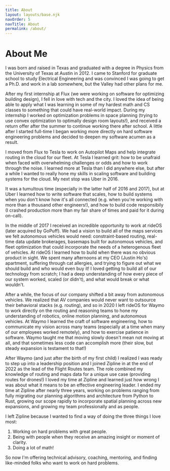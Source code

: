```yaml
---
title: About
layout: layouts/base.njk
navOrder: 5
navTitle: About
permalink: /about/
---
```


# About Me

I was born and raised in Texas and graduated with a degree in Physics from the University of Texas at Austin in 2012. I came to Stanford for graduate school to study Electrical Engineering and was convinced I was going to get a Ph.D. and work in a lab somewhere, but the Valley had other plans for me.

After my first internship at Flux (we were working on software for optimizing building design), I fell in love with tech and the city. I loved the idea of being able to apply what I was learning in some of my hardest math and CS classes to something that could have real-world impact. During my internship I worked on optimization problems in space planning (trying to use convex optimization to optimally design room layouts!), and received a return offer after the summer to continue working there after school. A little after I started full-time I began working more directly on hard software engineering problems and decided to deepen my software acumen as a result.

I moved from Flux to Tesla to work on Autopilot Maps and help integrate routing in the cloud for our fleet. At Tesla I learned grit: how to be unafraid when faced with overwhelming challenges or odds and how to work through the noise. I learned more at Tesla than I did anywhere else, but after a while I wanted to really hone my skills in scaling software and building systems for the cloud. My next stop was Uber in 2016.

It was a tumultous time (especially in the latter half of 2016 and 2017), but at Uber I learned how to write software that scales, how to build systems when you don't know how it's all connected (e.g. when you're working with more than a thousand other engineers!), and how to build code responsibily (I crashed production more than my fair share of times and paid for it during on-call).

In the middle of 2017 I received an incredible opportunity to work at rideOS (later acquired by GoPuff). We had a vision to build all of the maps services we felt autonomous vehicles would need: constraint-based routing, real-time data update brokerages, basemaps built for autonomous vehicles, and fleet optimization that could incorporate the needs of a heterogenous fleet of vehicles. At rideOS I learned how to build when there was no obvious product in sight. We spent many afternoons at my CEO (Justin Ho's) apartment, suffering through cat allergies, and trying to figure out what we should build and who would even buy it! I loved getting to build all of our technology from scratch; I had a deep understanding of how every piece of our system worked, scaled (or didn't), and what would break or what wouldn't.

After a while, the focus of our company shifted a bit away from autonomous vehicles. We realized that AV companies would never want to outsource their behavioral stacks (e.g. routing), and so in 2020 I left rideOS for Waymo to work directly on the routing and reasoning teams to hone my understanding of robotics, online motion planning, and autonomous vehicles. At Waymo I learned the craft of software engineering, how to communicate my vision across many teams (especially at a time when many of our employees worked remotely), and how to exercise patience in software. Waymo taught me that moving slowly doesn't mean not moving at all, and that sometimes less code can accomplish more (their slow, but steady expansion is testament to that!)

After Waymo (and just after the birth of my first child) I realized I was ready to step up into a leadership position and I joined Zipline in at the end of 2022 as the lead of the Flight Routes team. The role combined my knowledge of routing and maps data for a unique use case (providing routes for drones!) I loved my time at Zipline and learned just how wrong I was about what it means to be an effective engineering leader. I ended my time at Zipline after nearly three years, working on problems ranging from fully migrating our planning algorithms and architecture from Python to Rust, growing our scope rapidly to incorporate spatial planning across new expansions, and growing my team professionally and as people.

I left Zipline because I wanted to find a way of doing the three things I love most:
1. Working on hard problems with great people.
2. Being with people when they receive an amazing insight or moment of clarity.
3. Doing a lot of math!

So now I'm offering technical advisory, coaching, mentoring, and finding like-minded folks who want to work on hard problems.
